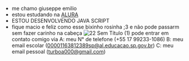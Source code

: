 - me chamo giuseppe emilio
- estou estudando na [ALURA](https://alura.com.br)
- ESTOU DESENVOLVENDO JAVA SCRIPT
- fique macio e feliz como esse bixinho rosinha ;3 e não pode passarm sem fazer carinho na cabeça
![22 Sem Título (1)](https://github.com/GiuseppeEmilio/GiuseppeEmilio/assets/170947426/b1e9facb-3997-4fea-8361-138e59eaed89)
pode entrar em contato comigo via
A: meu N° de telefone (+55 17 99233-1086)
B: meu email escolar (00001163812389sp@al.educacao.sp.gov.br)
C: meu email pessoal (turboa000@gmail.com)
